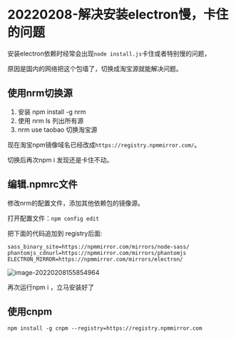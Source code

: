 # 20220208-解决安装electron慢，卡住的问题

安装electron依赖时经常会出现`node install.js`卡住或者特别慢的问题，

原因是国内的网络把这个包墙了，切换成淘宝源就能解决问题。

## 使用nrm切换源

1. 安装 npm install -g nrm
2. 使用 nrm ls 列出所有源
3. nrm use taobao 切换淘宝源

现在淘宝npm镜像域名已经改成`https://registry.npmmirror.com/`。

切换后再次npm i 发现还是卡住不动。

## 编辑.npmrc文件

修改nrm的配置文件，添加其他依赖包的镜像源。

打开配置文件：`npm config edit`

把下面的代码追加到 registry后面:

```
sass_binary_site=https://npmmirror.com/mirrors/node-sass/
phantomjs_cdnurl=https://npmmirror.com/mirrors/phantomjs
ELECTRON_MIRROR=https://npmmirror.com/mirrors/electron/
```

![image-20220208155854964](https://s2.loli.net/2022/02/08/UBcPXoz1LnObNwC.png)

再次运行npm i ，立马安装好了

## 使用cnpm 

```
npm install -g cnpm --registry=https://registry.npmmirror.com
```

